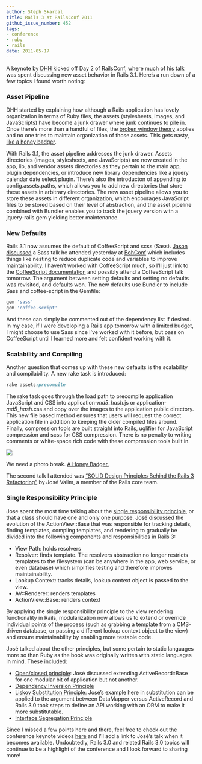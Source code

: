 ```yaml
---
author: Steph Skardal
title: Rails 3 at RailsConf 2011
github_issue_number: 452
tags:
- conference
- ruby
- rails
date: 2011-05-17
---
```


A keynote by [DHH](http://david.heinemeierhansson.com/) kicked off Day 2 of RailsConf, where much of his talk was spent discussing new asset behavior in Rails 3.1. Here’s a run down of a few topics I found worth noting:

### Asset Pipeline

DHH started by explaining how although a Rails application has lovely organization in terms of Ruby files, the assets (stylesheets, images, and JavaScripts) have become a junk drawer where junk continues to pile in. Once there’s more than a handful of files, the [broken window theory](https://en.wikipedia.org/wiki/Broken_windows_theory) applies and no one tries to maintain organization of those assets. This gets nasty, [ like a honey badger](https://www.youtube.com/watch?v=4r7wHMg5Yjg).

With Rails 3.1, the asset pipeline addresses the junk drawer. Assets directories (images, stylesheets, and JavaScripts) are now created in the app, lib, and vendor assets directories as they pertain to the main app, plugin dependencies, or introduce new library dependencies like a jquery calendar date select plugin. There’s also the introducton of appending to config.assets.paths, which allows you to add new directories that store these assets in arbitrary directories. The new asset pipeline allows you to store these assets in different organization, which encourages JavaScript files to be stored based on their level of abstraction, and the asset pipeline combined with Bundler enables you to track the jquery version with a jquery-rails gem yielding better maintenance.

### New Defaults

Rails 3.1 now assumes the default of CoffeeScript and scss (Sass). [Jason discussed](/blog/2011/05/railsconf-2011-day-one) a Sass talk he attended yesterday at [BohConf](http://bohconf.com/) which includes things like nesting to reduce duplicate code and variables to improve maintainability. I haven’t worked with CoffeeScript much, so I’ll just link to the [CoffeeScript documentation](https://coffeescript.org/) and possibly attend a CoffeeScript talk tomorrow. The argument between setting defaults and setting no defaults was revisited, and defaults won. The new defaults use Bundler to include Sass and coffee-script in the Gemfile:

```ruby
gem 'sass'
gem 'coffee-script'
```

And these can simply be commented out of the dependency list if desired. In my case, if I were developing a Rails app tomorrow with a limited budget, I might choose to use Sass since I’ve worked with it before, but pass on CoffeeScript until I learned more and felt confident working with it.

### Scalability and Compiling

Another question that comes up with these new defaults is the scalability and compilability. A new rake task is introduced:

```ruby
rake assets:precompile
```

The rake task goes through the load path to precompile application JavaScript and CSS into application-*md5_hash*.js or application-*md5_hash*.css and copy over the images to the application public directory. This new file based method ensures that users will request the correct application file in addition to keeping the older compiled files around. Finally, compression tools are built straight into Rails, uglifier for JavaScript compression and scss for CSS compression. There is no penalty to writing comments or white-space rich code with these compression tools built in.

<img src="/blog/2011/05/rails-3-at-railsconf-2011/image-0.jpeg"/>

We need a photo break. [A Honey Badger.](https://en.wikipedia.org/wiki/Honey_badger)

The second talk I attended was [“SOLID Design Principles Behind the Rails 3 Refactoring”](https://conferences.oreilly.com/rails2011/public/schedule/detail/19579) by José Valim, a member of the Rails core team.

### Single Responsibility Principle

Jose spent the most time talking about the [single responsibility principle](https://en.wikipedia.org/wiki/Single_responsibility_principle), or that a class should have one and only one purpose. José discussed the evolution of the ActionView::Base that was responsible for tracking details, finding templates, compling templates, and rendering to gradually be divided into the following components and responsibilities in Rails 3:

- View Path: holds resolvers
- Resolver: finds template. The resolvers abstraction no longer restricts templates to the filesystem (can be anywhere in the app,
web service, or even database) which simplifies testing and therefore improves maintainability.
- Lookup Context: tracks details, lookup context object is passed to the view.
- AV::Renderer: renders templates
- ActionView::Base: renders context

By applying the single responsibility principle to the view rendering functionality in Rails, modularization now allows us to extend or override individual points of the process (such as grabbing a template from a CMS-driven database, or passing a different lookup context object to the view) and ensure maintainability by enabling more testable code.

José talked about the other principles, but some pertain to static languages more so than Ruby as the book was originally written with static languages in mind. These included:

- [Open/closed principle](https://en.wikipedia.org/wiki/Open%E2%80%93closed_principle): José discussed extending ActiveRecord::Base for one modular bit of application but not another.
- [Dependency Inversion Principle](https://en.wikipedia.org/wiki/Dependency_inversion_principle)
- [Liskov Substitution Principle:](https://en.wikipedia.org/wiki/Liskov_substitution_principle) José’s example here in substitution can be applied to the argument between DataMapper versus ActiveRecord and Rails 3.0 took steps to define an API working with an ORM to make it more substitutable.
- [Interface Segregation Principle](https://en.wikipedia.org/wiki/Interface_segregation_principle)

Since I missed a few points here and there, feel free to check out the conference keynote videos [here](https://conferences.oreilly.com/rails2011/public/content/video) and I’ll add a link to José’s talk when it becomes available. Undoubtedly, Rails 3.0 and related Rails 3.0 topics will continue to be a highlight of the conference and I look forward to sharing more!
